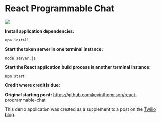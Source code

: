 # React Programmable Chat

![](https://raw.githubusercontent.com/kevinthompson/react-programmable-chat/master/example.jpg)

**Install application dependencies:**

```
npm install
```

**Start the token server in one terminal instance:**

```
node server.js
```

**Start the React application build process in another terminal instance:**

```
npm start
```

**Credit where credit is due:**

**Original starting point:** https://github.com/kevinthompson/react-programmable-chat

This demo application was created as a supplement to a post on the [Twilio blog](https://www.twilio.com/blog).

